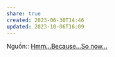 ```yaml
---
share: true
created: 2023-06-30T14:46
updated: 2023-10-06T16:09
---
```

Nguồn:: [Hmm…Because…So now...](https://www.linkingyourthinking.com/ideaverse/hmm-because-so-now)
